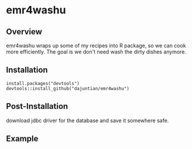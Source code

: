 # emr4washu

## Overview
emr4washu wraps up some of my recipes into R package, so we can cook more efficiently. The goal is we don't need wash the dirty dishes anymore.

## Installation
```{r, eval = FALSE}
install.packages("devtools")
devtools::install_github("dajuntian/emr4washu")
```
## Post-Installation
download jdbc driver for the database and save it somewhere safe.
## Example
```{r, eval = FALSE}
```
